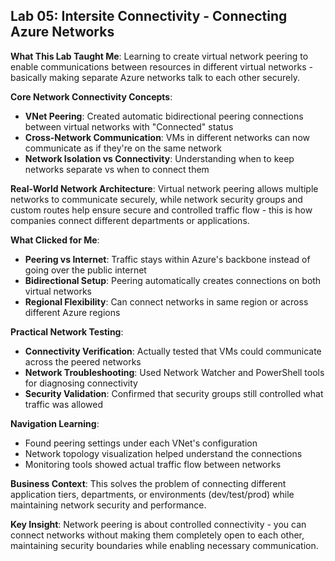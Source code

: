## Lab 05: Intersite Connectivity - Connecting Azure Networks

**What This Lab Taught Me**:
Learning to create virtual network peering to enable communications between resources in different virtual networks - basically making separate Azure networks talk to each other securely.

**Core Network Connectivity Concepts**:
- **VNet Peering**: Created automatic bidirectional peering connections between virtual networks with "Connected" status
- **Cross-Network Communication**: VMs in different networks can now communicate as if they're on the same network
- **Network Isolation vs Connectivity**: Understanding when to keep networks separate vs when to connect them

**Real-World Network Architecture**:
Virtual network peering allows multiple networks to communicate securely, while network security groups and custom routes help ensure secure and controlled traffic flow - this is how companies connect different departments or applications.

**What Clicked for Me**:
- **Peering vs Internet**: Traffic stays within Azure's backbone instead of going over the public internet
- **Bidirectional Setup**: Peering automatically creates connections on both virtual networks
- **Regional Flexibility**: Can connect networks in same region or across different Azure regions

**Practical Network Testing**:
- **Connectivity Verification**: Actually tested that VMs could communicate across the peered networks
- **Network Troubleshooting**: Used Network Watcher and PowerShell tools for diagnosing connectivity
- **Security Validation**: Confirmed that security groups still controlled what traffic was allowed

**Navigation Learning**:
- Found peering settings under each VNet's configuration
- Network topology visualization helped understand the connections
- Monitoring tools showed actual traffic flow between networks

**Business Context**:
This solves the problem of connecting different application tiers, departments, or environments (dev/test/prod) while maintaining network security and performance.

**Key Insight**: 
Network peering is about controlled connectivity - you can connect networks without making them completely open to each other, maintaining security boundaries while enabling necessary communication.

